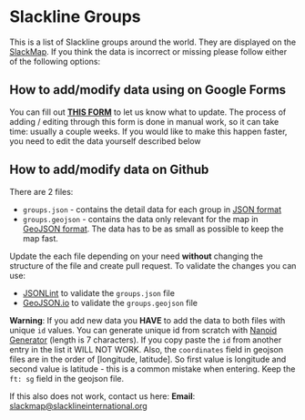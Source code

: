 # Slackline Groups

This is a list of Slackline groups around the world. They are displayed on the [SlackMap](https://slackmap.com/communities).
If you think the data is incorrect or missing please follow either of the following options: 
## How to add/modify data using on Google Forms

You can fill out **[THIS FORM](https://forms.gle/ZpurHxHhUfj2yppg7)** to let us know what to update. The process of adding / editing through this form is done in manual work, so it can take time: usually a couple weeks. If you would like to make this happen faster, you need to edit the data yourself described below

## How to add/modify data on Github

There are 2 files:
-   `groups.json` - contains the detail data for each group in [JSON format](https://en.wikipedia.org/wiki/JSON)
-   `groups.geojson` - contains the data only relevant for the map in [GeoJSON format](https://en.wikipedia.org/wiki/GeoJSON). The data has to be as small as possible to keep the map fast.

Update the each file depending on your need **without** changing the structure of the file and create pull request. To validate the changes you can use:
-  [JSONLint](https://jsonlint.com/) to validate the `groups.json` file
-  [GeoJSON.io](http://geojson.io/) to validate the `groups.geojson` file

**Warning**: If you add new data you **HAVE** to add the data to both files with unique `id` values. You can generate unique id from scratch with [Nanoid Generator](https://nanoid.jormaechea.com.ar/?length=7&quantity=1) (length is 7 characters). If you copy paste the `id` from another entry in the list it WILL NOT WORK. Also, the `coordinates` field in geojson files are in the order of [longitude, latitude]. So first value is longitude and second value is latitude - this is a common mistake when entering. Keep the `ft: sg` field in the geojson file.

If this also does not work, contact us here:
**Email**: slackmap@slacklineinternational.org
